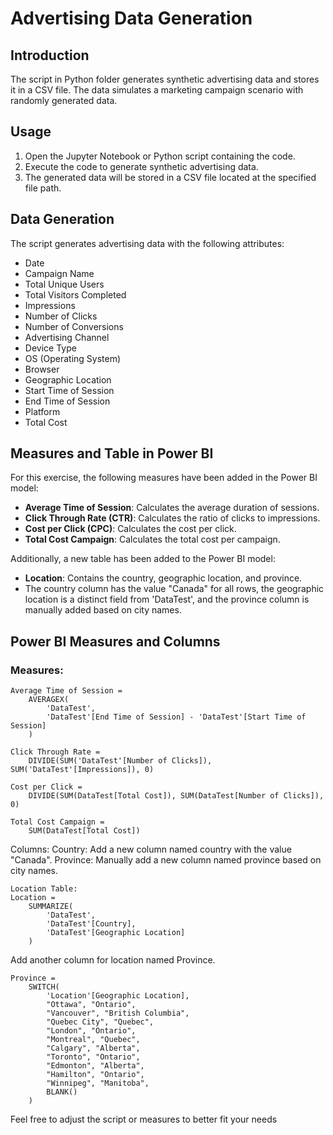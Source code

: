 # Advertising Data Generation

## Introduction

The script in Python folder generates synthetic advertising data and stores it in a CSV file. The data simulates a marketing campaign scenario with randomly generated data.

## Usage

1. Open the Jupyter Notebook or Python script containing the code.
2. Execute the code to generate synthetic advertising data.
3. The generated data will be stored in a CSV file located at the specified file path.

## Data Generation

The script generates advertising data with the following attributes:
- Date
- Campaign Name
- Total Unique Users
- Total Visitors Completed
- Impressions
- Number of Clicks
- Number of Conversions
- Advertising Channel
- Device Type
- OS (Operating System)
- Browser
- Geographic Location
- Start Time of Session
- End Time of Session
- Platform
- Total Cost

## Measures and Table in Power BI

For this exercise, the following measures have been added in the Power BI model:
- **Average Time of Session**: Calculates the average duration of sessions.
- **Click Through Rate (CTR)**: Calculates the ratio of clicks to impressions.
- **Cost per Click (CPC)**: Calculates the cost per click.
- **Total Cost Campaign**: Calculates the total cost per campaign.

Additionally, a new table has been added to the Power BI model:
- **Location**: Contains the country, geographic location, and province.
- The country column has the value "Canada" for all rows, the geographic location is a distinct field from 'DataTest', and the province column is manually added based on city names.

## Power BI Measures and Columns

### Measures:
```DAX
Average Time of Session = 
    AVERAGEX(
        'DataTest',
        'DataTest'[End Time of Session] - 'DataTest'[Start Time of Session]
    )
```

```DAX
Click Through Rate = 
    DIVIDE(SUM('DataTest'[Number of Clicks]), SUM('DataTest'[Impressions]), 0)
```
```DAX
Cost per Click = 
    DIVIDE(SUM(DataTest[Total Cost]), SUM(DataTest[Number of Clicks]), 0)
```
```DAX
Total Cost Campaign = 
    SUM(DataTest[Total Cost])
```
Columns:
Country: Add a new column named country with the value "Canada".
Province: Manually add a new column named province based on city names.
```DAX
Location Table:
Location = 
    SUMMARIZE(
        'DataTest',
        'DataTest'[Country],
        'DataTest'[Geographic Location]
    )
```
Add another column for location named Province.
```DAX
Province = 
    SWITCH(
        'Location'[Geographic Location],
        "Ottawa", "Ontario",
        "Vancouver", "British Columbia",
        "Quebec City", "Quebec",
        "London", "Ontario",
        "Montreal", "Quebec",
        "Calgary", "Alberta",
        "Toronto", "Ontario",
        "Edmonton", "Alberta",
        "Hamilton", "Ontario",
        "Winnipeg", "Manitoba",
        BLANK()
    )
```
Feel free to adjust the script or measures to better fit your needs
